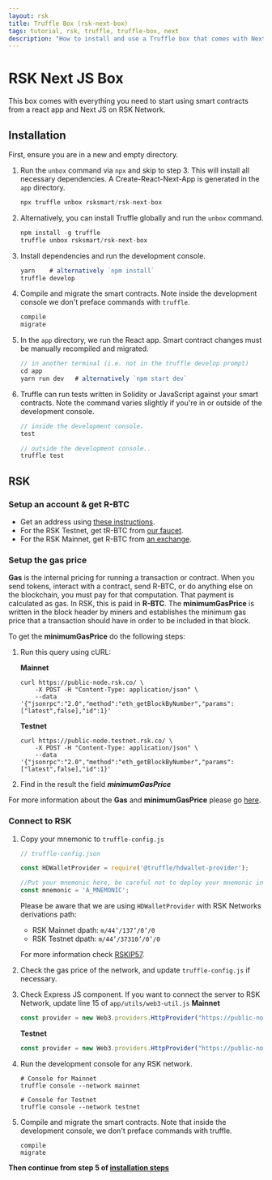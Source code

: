 ```yaml
---
layout: rsk
title: Truffle Box (rsk-next-box)
tags: tutorial, rsk, truffle, truffle-box, next
description: "How to install and use a Truffle box that comes with Next JS, and works with the RSK network."
---
```


# RSK Next JS Box

This box comes with everything you need to start using smart contracts from a react app and Next JS on RSK Network.

## Installation

First, ensure you are in a new and empty directory.

1. Run the `unbox` command via `npx` and skip to step 3. This will install all necessary dependencies. A Create-React-Next-App is generated in the `app` directory.
   ```js
   npx truffle unbox rsksmart/rsk-next-box
   ```

2. Alternatively, you can install Truffle globally and run the `unbox` command.
    ```javascript
    npm install -g truffle
    truffle unbox rsksmart/rsk-next-box
    ```

3. Install dependencies and run the development console.
    ```javascript
    yarn    # alternatively `npm install`
    truffle develop
    ```

4. Compile and migrate the smart contracts. Note inside the development console we don't preface commands with `truffle`.
    ```javascript
    compile
    migrate
    ```

5. In the `app` directory, we run the React app. Smart contract changes must be manually recompiled and migrated.
    ```javascript
    // in another terminal (i.e. not in the truffle develop prompt)
    cd app
    yarn run dev   # alternatively `npm start dev`
    ```

6. Truffle can run tests written in Solidity or JavaScript against your smart contracts. Note the command varies slightly if you're in or outside of the development console.
    ```javascript
    // inside the development console.
    test

    // outside the development console..
    truffle test
    ```

## RSK

### Setup an account & get R-BTC

- Get an address using [these instructions](https://developers.rsk.co/rsk/architecture/account-based/ "Account Based RSK Addresses - RSK Developers Portal").
- For the RSK Testnet, get tR-BTC from [our faucet](https://faucet.testnet.rsk.co/).
- For the RSK Mainnet, get R-BTC from [an exchange](https://developers.rsk.co/rsk/rbtc/).

### Setup the gas price

**Gas** is the internal pricing for running a transaction or contract. When you send tokens, interact with a contract, send R-BTC, or do anything else on the blockchain, you must pay for that computation. That payment is calculated as gas. In RSK, this is paid in **R-BTC**.
The **minimumGasPrice** is written in the block header by miners and establishes the minimum gas price that a transaction should have in order to be included in that block.

To get the **minimumGasPrice** do the following steps:
1. Run this query using cURL:

    **Mainnet**

    ```shell
    curl https://public-node.rsk.co/ \
        -X POST -H "Content-Type: application/json" \
        --data '{"jsonrpc":"2.0","method":"eth_getBlockByNumber","params":["latest",false],"id":1}'
    ```

    **Testnet**

    ```shell
    curl https://public-node.testnet.rsk.co/ \
        -X POST -H "Content-Type: application/json" \
        --data '{"jsonrpc":"2.0","method":"eth_getBlockByNumber","params":["latest",false],"id":1}'
    ```

2. Find in the result the field **_minimumGasPrice_**

For more information about the **Gas** and **minimumGasPrice** please go [here](https://developers.rsk.co/rsk/rbtc/gas/ "Gas - RSK Developers Portal").

### Connect to RSK

1. Copy your mnemonic to `truffle-config.js`

    ```javascript
    // truffle-config.json

    const HDWalletProvider = require('@truffle/hdwallet-provider');

    //Put your mnemonic here, be careful not to deploy your mnemonic into production!
    const mnemonic = 'A_MNEMONIC';
    ```
    Please be aware that we are using `HDWalletProvider` with RSK Networks derivations path:
    - RSK Mainnet dpath: `m/44’/137’/0’/0`
    - RSK Testnet dpath: `m/44’/37310’/0’/0`

    For more information check [RSKIP57](https://github.com/rsksmart/RSKIPs/blob/master/IPs/RSKIP57.md).

2. Check the gas price of the network, and update `truffle-config.js` if necessary.

3. Check Express JS component. If you want to connect the server to RSK Network, update line 15 of `app/utils/web3-util.js`
    **Mainnet**
    ```js
    const provider = new Web3.providers.HttpProvider("https://public-node.rsk.co");
    ```

    **Testnet**
    ```js
    const provider = new Web3.providers.HttpProvider("https://public-node.testnet.rsk.co");
    ```

4. Run the development console for any RSK network.

    ```shell
    # Console for Mainnet
    truffle console --network mainnet

    # Console for Testnet
    truffle console --network testnet
    ```

5. Compile and migrate the smart contracts. Note that inside the development console, we don't preface commands with truffle.

    ```shell
    compile
    migrate
    ```

**Then continue from step 5 of [installation steps](#installation)**
